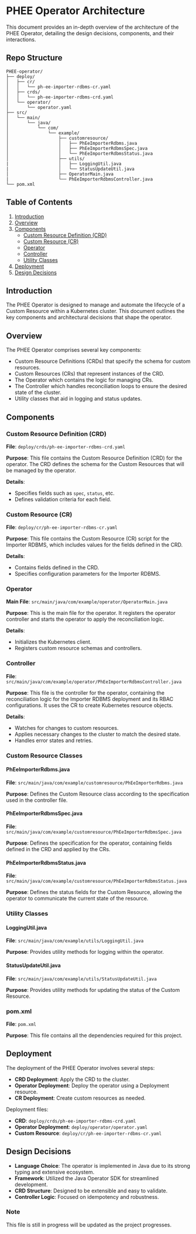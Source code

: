 # PHEE Operator Architecture

This document provides an in-depth overview of the architecture of the PHEE Operator, detailing the design decisions, components, and their interactions.

## Repo Structure

```
PHEE-operator/
├── deploy/
│   ├── cr/
│   │   └── ph-ee-importer-rdbms-cr.yaml
│   ├── crds/
│   │   └── ph-ee-importer-rdbms-crd.yaml
│   └── operator/
│       └── operator.yaml
├── src/
│   └── main/
│       └── java/
│           └── com/
│               └── example/
│                   ├── customresource/ 
│                   │   ├── PhEeImporterRdbms.java
│                   │   ├── PhEeImporterRdbmsSpec.java
│                   │   └── PhEeImporterRdbmsStatus.java
│                   ├── utils/
|                   │   ├── LoggingUtil.java 
|                   │   └── StatusUpdateUtil.java
│                   ├── OperatorMain.java
|                   └── PhEeImporterRdbmsController.java
└── pom.xml 
```

## Table of Contents

1. [Introduction](#introduction)
2. [Overview](#overview)
3. [Components](#components)
   - [Custom Resource Definition (CRD)](#custom-resource-definition-crd)
   - [Custom Resource (CR)](#custom-resource-cr)
   - [Operator](#operator)
   - [Controller](#controller)
   - [Utility Classes](#utility-classes)
4. [Deployment](#deployment)
5. [Design Decisions](#design-decisions) 

## Introduction

The PHEE Operator is designed to manage and automate the lifecycle of a Custom Resource within a Kubernetes cluster. This document outlines the key components and architectural decisions that shape the operator.

## Overview

The PHEE Operator comprises several key components:
- Custom Resource Definitions (CRDs) that specify the schema for custom resources.
- Custom Resources (CRs) that represent instances of the CRD.
- The Operator which contains the logic for managing CRs.
- The Controller which handles reconciliation loops to ensure the desired state of the cluster.
- Utility classes that aid in logging and status updates.


## Components

### Custom Resource Definition (CRD)

**File**: `deploy/crds/ph-ee-importer-rdbms-crd.yaml`

**Purpose**: This file contains the Custom Resource Definition (CRD) for the operator. The CRD defines the schema for the Custom Resources that will be managed by the operator.

**Details**:
- Specifies fields such as `spec`, `status`, etc.
- Defines validation criteria for each field.

### Custom Resource (CR)

**File**: `deploy/cr/ph-ee-importer-rdbms-cr.yaml`

**Purpose**: This file contains the Custom Resource (CR) script for the Importer RDBMS, which includes values for the fields defined in the CRD.

**Details**:
- Contains fields defined in the CRD.
- Specifies configuration parameters for the Importer RDBMS.

### Operator

**Main File**: `src/main/java/com/example/operator/OperatorMain.java`

**Purpose**: This is the main file for the operator. It registers the operator controller and starts the operator to apply the reconciliation logic.

**Details**:
- Initializes the Kubernetes client.
- Registers custom resource schemas and controllers.

### Controller

**File**: `src/main/java/com/example/operator/PhEeImporterRdbmsController.java`

**Purpose**: This file is the controller for the operator, containing the reconciliation logic for the Importer RDBMS deployment and its RBAC configurations. It uses the CR to create Kubernetes resource objects.

**Details**:
- Watches for changes to custom resources.
- Applies necessary changes to the cluster to match the desired state.
- Handles error states and retries.

### Custom Resource Classes

#### PhEeImporterRdbms.java

**File**: `src/main/java/com/example/customresource/PhEeImporterRdbms.java`

**Purpose**: Defines the Custom Resource class according to the specification used in the controller file.

#### PhEeImporterRdbmsSpec.java

**File**: `src/main/java/com/example/customresource/PhEeImporterRdbmsSpec.java`

**Purpose**: Defines the specification for the operator, containing fields defined in the CRD and applied by the CRs.

#### PhEeImporterRdbmsStatus.java

**File**: `src/main/java/com/example/customresource/PhEeImporterRdbmsStatus.java`

**Purpose**: Defines the status fields for the Custom Resource, allowing the operator to communicate the current state of the resource.

### Utility Classes

#### LoggingUtil.java

**File**: `src/main/java/com/example/utils/LoggingUtil.java`

**Purpose**: Provides utility methods for logging within the operator.

#### StatusUpdateUtil.java

**File**: `src/main/java/com/example/utils/StatusUpdateUtil.java`

**Purpose**: Provides utility methods for updating the status of the Custom Resource.

### pom.xml

**File**: `pom.xml`

**Purpose**: This file contains all the dependencies required for this project.

## Deployment

The deployment of the PHEE Operator involves several steps:

- **CRD Deployment**: Apply the CRD to the cluster.
- **Operator Deployment**: Deploy the operator using a Deployment resource. 
- **CR Deployment**: Create custom resources as needed.

Deployment files:

- **CRD**: `deploy/crds/ph-ee-importer-rdbms-crd.yaml`
- **Operator Deployment**: `deploy/operator/operator.yaml` 
- **Custom Resource**: `deploy/cr/ph-ee-importer-rdbms-cr.yaml`

## Design Decisions

- **Language Choice**: The operator is implemented in Java due to its strong typing and extensive ecosystem.
- **Framework**: Utilized the Java Operator SDK for streamlined development.
- **CRD Structure**: Designed to be extensible and easy to validate.
- **Controller Logic**: Focused on idempotency and robustness.
  


### Note
This file is still in progress will be updated as the project progresses.